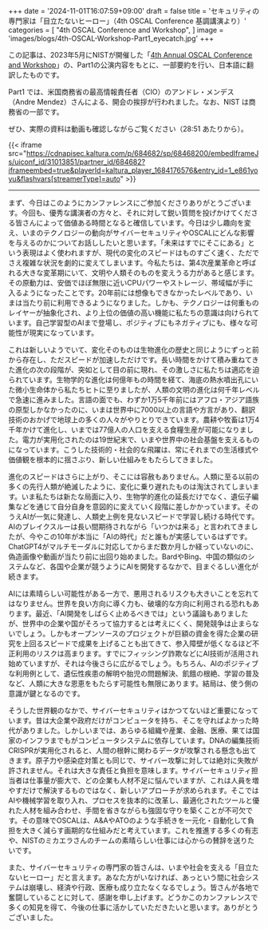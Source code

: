 +++
date = '2024-11-01T16:07:59+09:00'
draft = false
title = 'セキュリティの専門家は「目立たないヒーロー」（4th OSCAL Conference 基調講演より）'
categories = [
    "4th OSCAL Conference and Workshop",
]
image = 'images/blogs/4th-OSCAL-Workshop-Part1_eyecatch.jpg'
+++

この記事は、2023年5月にNISTが開催した「[4th Annual OSCAL Conference and Workshop](https://csrc.nist.gov/Events/2023/4th-annual-oscal-conference)」の、Part1の公演内容をもとに、一部要約を行い、日本語に翻訳したものです。

Part1 では、米国商務省の最高情報責任者（CIO）のアンドレ・メンデス（Andre Mendez）さんによる、開会の挨拶が行われました。なお、NIST は商務省の一部です。

ぜひ、実際の資料は動画も確認しながらご覧ください（28:51 あたりから）。

{{< iframe src="https://cdnapisec.kaltura.com/p/684682/sp/68468200/embedIframeJs/uiconf_id/31013851/partner_id/684682?iframeembed=true&playerId=kaltura_player_1684176576&entry_id=1_e861yoyu&flashvars[streamerType]=auto" >}}

---

まず、今日はこのようにカンファレンスにご参加くださりありがとうございます。今回も、優秀な講演者の方々と、それに対して鋭い質問を投げかけてくださる皆さんによって価値ある時間となると確信しています。今日は少し趣向を変え、いまのテクノロジーの動向がサイバーセキュリティやOSCALにどんな影響を与えるのかについてお話ししたいと思います。「未来はすでにそこにある」という表現はよく使われますが、現代の変化のスピードはものすごく速く、ただでさえ複雑な状況を劇的に変えてしまいます。今私たちは、第4次産業革命と呼ばれる大きな変革期にいて、文明や人類そのものを変えうる力があると感じます。その原動力は、安価でほぼ無限に近いCPUパワーやストレージ、帯域幅が手に入るようになったことです。20年前には想像もできなかったレベルであり、いまは当たり前に利用できるようになりました。しかも、テクノロジーは何重ものレイヤーが抽象化され、より上位の価値の高い機能に私たちの意識は向けられています。自己学習型のAIまで登場し、ポジティブにもネガティブにも、様々な可能性が現実になっています。

これは新しいようでいて、変化そのものは生物進化の歴史と同じようにずっと前から存在し、ただスピードが加速しただけです。長い時間をかけて積み重ねてきた進化の次の段階が、突如として目の前に現れ、その激しさに私たちは適応を迫られています。生物学的な進化は何億年もの時間を経て、海底の熱水噴出孔にいた微小生命体から私たちヒトに至りましたが、人類の文明の進化は何千年レベルで急速に進みました。言語の面でも、わずか1万5千年前にはアフロ・アジア語族の原型しかなかったのに、いまは世界中に7000以上の言語や方言があり、翻訳技術のおかげで地球上の多くの人々がやりとりできています。農耕や牧畜は1万4千年かけて進化し、いまでは77億人の人口を支える食糧生産が可能になりました。電力が実用化されたのは19世紀末で、いまや世界中の社会基盤を支えるものになっています。こうした技術的・社会的な飛躍は、常にそれまでの生活様式や価値観を根本的に揺さぶり、新しい仕組みをもたらしてきました。

進化のスピードはさらに上がり、そこには容赦もありません。人類に至る以前の多くの先行人類が絶滅したように、変化に乗り遅れたものは淘汰されてしまいます。いま私たちは新たな局面に入り、生物学的進化の延長だけでなく、遺伝子編集などを通じて自分自身を意図的に変えていく段階に差しかかっています。そのうえAIが一気に発達し、人類史上例を見ないスピードで学習し続ける時代です。AIのブレイクスルーは長い間期待されながら「いつかは来る」と言われてきましたが、今やこの10年が本当に「AIの時代」だと誰もが実感しているはずです。ChatGPT4がマルチモーダルに対応してからまだ数か月しか経っていないのに、偽造画像や動画が当たり前に出回り始めました。BardやBing、中国の類似のシステムなど、各国や企業が競うようにAIを開発するなかで、目まぐるしい進化が続きます。

AIには素晴らしい可能性がある一方で、悪用されるリスクも大きいことを忘れてはなりません。世界を良い方向に導く力も、破壊的な方向に利用される恐れもあります。最近、「AI開発をしばらく止めるべきでは」という議論もありましたが、世界中の企業や国がそろって協力するとは考えにくく、開発競争は止まらないでしょう。しかもオープンソースのプロジェクトが巨額の資金を得た企業の研究を上回るスピードで成果を上げることも出てきて、参入障壁が低くなるほど不正利用のリスクは高まります。すでにフィッシング詐欺などにAI技術が活用され始めていますが、それは今後さらに広がるでしょう。もちろん、AIのポジティブな利用例として、遺伝性疾患の解明や胎児の問題解決、飢餓の根絶、学習の普及など、人類に大きな恩恵をもたらす可能性も無限にあります。結局は、使う側の意識が鍵となるのです。

そうした世界観のなかで、サイバーセキュリティはかつてないほど重要になっています。昔は大企業や政府だけがコンピュータを持ち、そこを守ればよかった時代がありました。しかしいまでは、あらゆる組織や産業、金融、医療、果ては国家のインフラまでもがコンピュータシステムに依存しています。DNAの編集技術CRISPRが実用化されると、人間の根幹に関わるデータが攻撃される懸念も出てきます。原子力や感染症対策とも同じで、サイバー攻撃に対しては絶対に失敗が許されません。それは大きな責任と負担を意味します。サイバーセキュリティ担当者は仕事量が膨大で、どの企業も人材不足に悩んでいますが、これは人員を増やすだけで解決するものではなく、新しいアプローチが求められます。そこではAIや機械学習を取り入れ、プロセスを抜本的に改革し、最適化されたツールと優れた人材を組み合わせ、手間を省きながらも強固な守りを築くことが不可欠です。その意味でOSCALは、A&AやATOのような手続きを一元化・自動化して負担を大きく減らす画期的な仕組みだと考えています。これを推進する多くの有志や、NISTのミカエラさんのチームの素晴らしい仕事には心からの賛辞を送りたいです。

また、サイバーセキュリティの専門家の皆さんは、いまや社会を支える「目立たないヒーロー」だと言えます。あなた方がいなければ、あっという間に社会システムは崩壊し、経済や行政、医療も成り立たなくなるでしょう。皆さんが各地で奮闘していることに対して、感謝を申し上げます。どうかこのカンファレンスで多くの知見を得て、今後の仕事に活かしていただきたいと思います。ありがとうございました。
